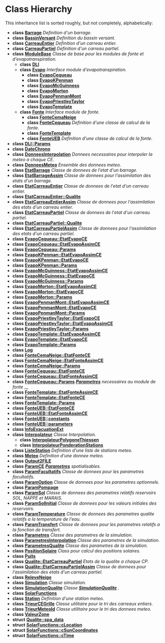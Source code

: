 
# Class Hierarchy

This inheritance list is sorted roughly, but not completely, alphabetically:


* **class** [**Barrage**](classBarrage.md) _Definition d'un barrage._ 
* **class** [**BassinVersant**](classBassinVersant.md) _Definition du bassin versant._ 
* **class** [**CarreauEntier**](classCarreauEntier.md) _Definition d'un carreau entier._ 
* **class** [**CarreauPartiel**](classCarreauPartiel.md) _Definition d'un carreau partiel._ 
* **class** [**ModuleBase**](classModuleBase.md) _Classe de base pour les modules de fonte et d'evapotranspiration._     
    * **class** [**DLI**](classDLI.md) 
    * **class** [**Evapo**](classEvapo.md) _Interface module d'evapotranspiration._     
        * **class** [**EvapoCequeau**](classEvapoCequeau.md) 
        * **class** [**EvapoKPenman**](classEvapoKPenman.md) 
        * **class** [**EvapoMcGuinness**](classEvapoMcGuinness.md) 
        * **class** [**EvapoMorton**](classEvapoMorton.md) 
        * **class** [**EvapoPenmanMont**](classEvapoPenmanMont.md) 
        * **class** [**EvapoPriestleyTaylor**](classEvapoPriestleyTaylor.md) 
        * **class** [**EvapoTemplate**](classEvapoTemplate.md) 
    * **class** [**Fonte**](classFonte.md) _Interface module de fonte._     
        * **class** [**FonteCemaNeige**](classFonteCemaNeige.md) 
        * **class** [**FonteCequeau**](classFonteCequeau.md) _Definition d'une classe de calcul de la fonte._ 
        * **class** [**FonteTemplate**](classFonteTemplate.md) 
        * **class** [**FonteUEB**](classFonteUEB.md) _Definition d'une classe de calcul de la fonte._ 
* **class** [**DLI::Params**](classDLI_1_1Params.md) 
* **class** [**DateChrono**](classDateChrono.md) 
* **class** [**DonneesInterpolation**](classDonneesInterpolation.md) _Donnees necessaires pour interpoler la meteo a chaque CE._ 
* **class** [**DonneesMeteo**](classDonneesMeteo.md) _Ensemble des donnees meteo._ 
* **class** [**EtatBarrage**](classEtatBarrage.md) _Classe de donnees de l'etat d'un barrage._ 
* **class** [**EtatBarrageAssim**](classEtatBarrageAssim.md) _Classe de donnees pour l'assimilation des etats d'un barrage._ 
* **class** [**EtatCarreauEntier**](classEtatCarreauEntier.md) _Classe de donnees de l'etat d'un carreau entier._ 
* **class** [**EtatCarreauEntier::Qualite**](classEtatCarreauEntier_1_1Qualite.md) 
* **class** [**EtatCarreauEntierAssim**](classEtatCarreauEntierAssim.md) _Classe de donnees pour l'assimilation des etats d'un carreau entier._ 
* **class** [**EtatCarreauPartiel**](classEtatCarreauPartiel.md) _Classe de donnees de l'etat d'un carreau partiel._ 
* **class** [**EtatCarreauPartiel::Qualite**](classEtatCarreauPartiel_1_1Qualite.md) 
* **class** [**EtatCarreauPartielAssim**](classEtatCarreauPartielAssim.md) _Classe de donnees pour l'assimilation des etats d'un carreau partiel._ 
* **class** [**EvapoCequeau::EtatEvapoCE**](classEvapoCequeau_1_1EtatEvapoCE.md) 
* **class** [**EvapoCequeau::EtatEvapoAssimCE**](classEvapoCequeau_1_1EtatEvapoAssimCE.md) 
* **class** [**EvapoCequeau::Params**](classEvapoCequeau_1_1Params.md) 
* **class** [**EvapoKPenman::EtatEvapoAssimCE**](classEvapoKPenman_1_1EtatEvapoAssimCE.md) 
* **class** [**EvapoKPenman::EtatEvapoCE**](classEvapoKPenman_1_1EtatEvapoCE.md) 
* **class** [**EvapoKPenman::Params**](classEvapoKPenman_1_1Params.md) 
* **class** [**EvapoMcGuinness::EtatEvapoAssimCE**](classEvapoMcGuinness_1_1EtatEvapoAssimCE.md) 
* **class** [**EvapoMcGuinness::EtatEvapoCE**](classEvapoMcGuinness_1_1EtatEvapoCE.md) 
* **class** [**EvapoMcGuinness::Params**](classEvapoMcGuinness_1_1Params.md) 
* **class** [**EvapoMorton::EtatEvapoAssimCE**](classEvapoMorton_1_1EtatEvapoAssimCE.md) 
* **class** [**EvapoMorton::EtatEvapoCE**](classEvapoMorton_1_1EtatEvapoCE.md) 
* **class** [**EvapoMorton::Params**](classEvapoMorton_1_1Params.md) 
* **class** [**EvapoPenmanMont::EtatEvapoAssimCE**](classEvapoPenmanMont_1_1EtatEvapoAssimCE.md) 
* **class** [**EvapoPenmanMont::EtatEvapoCE**](classEvapoPenmanMont_1_1EtatEvapoCE.md) 
* **class** [**EvapoPenmanMont::Params**](classEvapoPenmanMont_1_1Params.md) 
* **class** [**EvapoPriestleyTaylor::EtatEvapoCE**](classEvapoPriestleyTaylor_1_1EtatEvapoCE.md) 
* **class** [**EvapoPriestleyTaylor::EtatEvapoAssimCE**](classEvapoPriestleyTaylor_1_1EtatEvapoAssimCE.md) 
* **class** [**EvapoPriestleyTaylor::Params**](classEvapoPriestleyTaylor_1_1Params.md) 
* **class** [**EvapoTemplate::EtatEvapoAssimCE**](classEvapoTemplate_1_1EtatEvapoAssimCE.md) 
* **class** [**EvapoTemplate::EtatEvapoCE**](classEvapoTemplate_1_1EtatEvapoCE.md) 
* **class** [**EvapoTemplate::Params**](classEvapoTemplate_1_1Params.md) 
* **class** [**Log**](classLog.md) 
* **class** [**FonteCemaNeige::EtatFonteCE**](classFonteCemaNeige_1_1EtatFonteCE.md) 
* **class** [**FonteCemaNeige::EtatFonteAssimCE**](classFonteCemaNeige_1_1EtatFonteAssimCE.md) 
* **class** [**FonteCemaNeige::Params**](classFonteCemaNeige_1_1Params.md) 
* **class** [**FonteCequeau::EtatFonteCE**](classFonteCequeau_1_1EtatFonteCE.md) 
* **class** [**FonteCequeau::EtatFonteAssimCE**](classFonteCequeau_1_1EtatFonteAssimCE.md) 
* **class** [**FonteCequeau::Params**](classFonteCequeau_1_1Params.md) [_**Parametres**_](classParametres.md) _necessaires au module de fonte_ __
* **class** [**FonteTemplate::EtatFonteAssimCE**](classFonteTemplate_1_1EtatFonteAssimCE.md) 
* **class** [**FonteTemplate::EtatFonteCE**](classFonteTemplate_1_1EtatFonteCE.md) 
* **class** [**FonteTemplate::Params**](classFonteTemplate_1_1Params.md) 
* **class** [**FonteUEB::EtatFonteCE**](classFonteUEB_1_1EtatFonteCE.md) 
* **class** [**FonteUEB::EtatFonteAssimCE**](classFonteUEB_1_1EtatFonteAssimCE.md) 
* **class** [**FonteUEB::constants**](classFonteUEB_1_1constants.md) 
* **class** [**FonteUEB::parameters**](classFonteUEB_1_1parameters.md) 
* **class** [**InfoEvacuationExt**](classInfoEvacuationExt.md) 
* **class** [**Interpolateur**](classInterpolateur.md) _Classe Interpolation._     
    * **class** [**InterpolateurPolygoneThiessen**](classInterpolateurPolygoneThiessen.md) 
    * **class** [**InterpolateurPonderationStations**](classInterpolateurPonderationStations.md) 
* **class** [**ListeStation**](classListeStation.md) _Definition d'une liste de stations meteo._ 
* **class** [**Meteo**](classMeteo.md) _Definition d'une donnee meteo._ 
* **class** [**Output2FILE**](classOutput2FILE.md) 
* **class** [**ParamCE**](classParamCE.md) [_**Parametres**_](classParametres.md) _spatialisables._
* **class** [**ParamFacultatifs**](classParamFacultatifs.md) _Classe de donnees pour les parametres facultatifs._ 
* **class** [**ParamOption**](classParamOption.md) _Classe de donnees pour les parametres optionnels._ 
* **class** [**ParamPompage**](classParamPompage.md) 
* **class** [**ParamSol**](classParamSol.md) _Classe de donnees des parametres relatifs reservoirs SOL, NAPPE et MARAIS._ 
* **class** [**ParamSolInitial**](classParamSolInitial.md) _Classe de donnees pour les valeurs initiales des reservoirs._ 
* **class** [**ParamTemperature**](classParamTemperature.md) _Classe de donnees des parametres qualite relatifs a la temperature de l'eau._ 
* **class** [**ParamTransfert**](classParamTransfert.md) _Classe de donnees pour les parametres relatifs a la fonction de transfert._ 
* **class** [**Parametres**](classParametres.md) _Classe des parametres de la simulation._ 
* **class** [**ParametresInterpolation**](classParametresInterpolation.md) _Classe des parametres de la simulation._ 
* **class** [**ParametresQualite**](classParametresQualite.md) _Classe des parametres de la simulation._ 
* **class** [**PositionSolaire**](classPositionSolaire.md) _Class pour calcul des positions solaires._ 
* **class** [**Puits**](classPuits.md) 
* **class** [**Qualite::EtatCarreauPartiel**](classQualite_1_1EtatCarreauPartiel.md) _Etats de la qualite a chaque CP._ 
* **class** [**Qualite::EtatCarreauPartielAssim**](classQualite_1_1EtatCarreauPartielAssim.md) _Classe de donnees pour l'assimilation des etats d'un carreau partiel._ 
* **class** [**ReleveNeige**](classReleveNeige.md) 
* **class** [**Simulation**](classSimulation.md) _Classe simulation._ 
* **class** [**SimulationQualite**](classSimulationQualite.md) _Classe_ [_**SimulationQualite**_](classSimulationQualite.md) _._
* **class** [**SolarFunctions**](classSolarFunctions.md) 
* **class** [**Station**](classStation.md) _Definition d'une station meteo._ 
* **class** [**TrieurCEGrille**](classTrieurCEGrille.md) _Classe utilitaire pour le tri des carreaux entiers._ 
* **class** [**TrieurMeteoId**](classTrieurMeteoId.md) _Classe utilitaire pour le tri des donnees meteo._ 
* **class** [**ValeurZone**](classValeurZone.md) 
* **struct** [**Qualite::spa\_data**](structQualite_1_1spa__data.md) 
* **struct** [**SolarFunctions::cLocation**](structSolarFunctions_1_1cLocation.md) 
* **struct** [**SolarFunctions::cSunCoordinates**](structSolarFunctions_1_1cSunCoordinates.md) 
* **struct** [**SolarFunctions::cTime**](structSolarFunctions_1_1cTime.md) 

